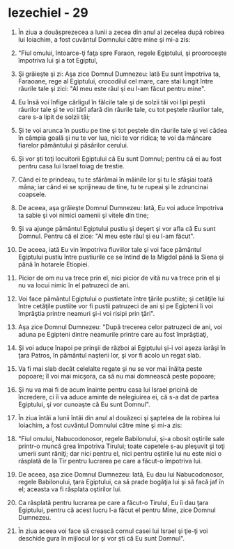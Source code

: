 # Iezechiel - 29

1. În ziua a douăsprezecea a lunii a zecea din anul al zecelea după robirea lui Ioiachim, a fost cuvântul Domnului către mine şi mi-a zis: 

2. "Fiul omului, întoarce-ţi faţa spre Faraon, regele Egiptului, şi prooroceşte împotriva lui şi a tot Egiptul, 

3. Şi grăieşte şi zi: Aşa zice Domnul Dumnezeu: Iată Eu sunt împotriva ta, Faraoane, rege al Egiptului, crocodilul cel mare, care stai lungit între râurile tale şi zici: "Al meu este râul şi eu l-am făcut pentru mine". 

4. Eu însă voi înfige cârligul în fălcile tale şi de solzii tăi voi lipi peştii râurilor tale şi te voi târî afară din râurile tale, cu tot peştele râurilor tale, care s-a lipit de solzii tăi; 

5. Şi te voi arunca în pustiu pe tine şi tot peştele din râurile tale şi vei cădea în câmpia goală şi nu te vor lua, nici te vor ridica; te voi da mâncare fiarelor pământului şi păsărilor cerului. 

6. Şi vor şti toţi locuitorii Egiptului că Eu sunt Domnul; pentru că ei au fost pentru casa lui Israel toiag de trestie. 

7. Când ei te prindeau, tu te sfărâmai în mâinile lor şi tu le sfâşiai toată mâna; iar când ei se sprijineau de tine, tu te rupeai şi le zdruncinai coapsele. 

8. De aceea, aşa grăieşte Domnul Dumnezeu: Iată, Eu voi aduce împotriva ta sabie şi voi nimici oamenii şi vitele din tine; 

9. Şi va ajunge pământul Egiptului pustiu şi deşert şi vor afla că Eu sunt Domnul. Pentru că el zice: "Al meu este râul şi eu l-am făcut". 

10. De aceea, iată Eu vin împotriva fluviilor tale şi voi face pământul Egiptului pustiu între pustiurile ce se întind de la Migdol până la Siena şi până în hotarele Etiopiei. 

11. Picior de om nu va trece prin el, nici picior de vită nu va trece prin el şi nu va locui nimic în el patruzeci de ani. 

12. Voi face pământul Egiptului o pustietate între ţările pustiite; şi cetăţile lui între cetăţile pustiite vor fi pustii patruzeci de ani şi pe Egipteni îi voi împrăştia printre neamuri şi-i voi risipi prin ţări". 

13. Aşa zice Domnul Dumnezeu: "După trecerea celor patruzeci de ani, voi aduna pe Egipteni dintre neamurile printre care au fost împrăştiaţi, 

14. Şi voi aduce înapoi pe prinşii de război ai Egiptului şi-i voi aşeza iarăşi în ţara Patros, în pământul naşterii lor, şi vor fi acolo un regat slab. 

15. Va fi mai slab decât celelalte regate şi nu se vor mai înălţa peste popoare; îl voi mai micşora, ca să nu mai domnească peste popoare; 

16. Şi nu va mai fi de acum înainte pentru casa lui Israel pricină de încredere, ci îi va aduce aminte de nelegiuirea ei, că s-a dat de partea Egiptului, şi vor cunoaşte că Eu sunt Domnul". 

17. În ziua întâi a lunii întâi din anul al douăzeci şi şaptelea de la robirea lui Ioiachim, a fost cuvântul Domnului către mine şi mi-a zis: 

18. "Fiul omului, Nabucodonosor, regele Babilonului, şi-a obosit oştirile sale printr-o muncă grea împotriva Tirului; toate capetele s-au pleşuvit şi toţi umerii sunt răniţi; dar nici pentru el, nici pentru oştirile lui nu este nici o răsplată de la Tir pentru lucrarea pe care a făcut-o împotriva lui. 

19. De aceea, aşa zice Domnul Dumnezeu: Iată, Eu dau lui Nabucodonosor, regele Babilonului, ţara Egiptului, ca să prade bogăţia lui şi să facă jaf în el; aceasta va fi răsplata oştirilor lui. 

20. Ca răsplată pentru lucrarea pe care a făcut-o Tirului, Eu îi dau ţara Egiptului, pentru că acest lucru l-a făcut el pentru Mine, zice Domnul Dumnezeu. 

21. În ziua aceea voi face să crească cornul casei lui Israel şi ţie-ţi voi deschide gura în mijlocul lor şi vor şti că Eu sunt Domnul". 

